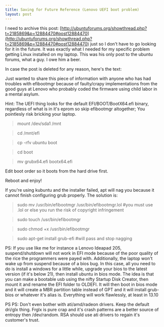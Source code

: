 ```yaml
---
title: Saving for Future Reference (Lenovo UEFI boot problem)
layout: post
---
```


I need to archive this post: [http://ubuntuforums.org/showthread.php?t=2185869&p=12884470#post12884470](http://ubuntuforums.org/showthread.php?t=2185869&p=12884470#post12884470) just so I don't have to
go looking for it in the future.  It was exactly what I needed for my specific problem getting Linux installed on my laptop.
This was his only post to the ubuntu forums, what a guy.  I owe him a beer.

In case the post is deleted for any reason, here's the text:

Just wanted to share this piece of information with anyone who has had troubles with efibootmgr because of faulty/crapy implementations from the good guys at Lenovo who probably coded the firmware using child labor in a mental asylum.

Hint: The UEFI thing looks for the default EFI/BOOT/BootX64.efi binary, regardless of what is in it's eprom so skip efibootmgr altogether; You pointlesly risk bricking your laptop.


>mount /dev/sda1 /mnt

>cd /mnt/efi

>cp -rfv ubuntu boot

>cd boot

>mv grubx64.efi bootx64.efi


Edit boot order so it boots from the hard drive first.

Reboot and enjoy!

If you're using kubuntu and the installer failed, apt will nag you because it cannot finish configuring grub properly. The solution is:

>sudo mv /usr/bin/efibootmgr /usr/bin/efibootmgr.lol #you must use .lol or else you run the risk of copyright infringement

>sudo touch /usr/bin/efibootmgr

>sudo chmod +x /usr/bin/efibootmgr

>sudo apt-get install grub-efi #will pass and stop nagging

PS: If you use like me for instance a Lenovo Ideapad 205, suspend/shutdown will not work in EFI mode because of the poor quality of the rice the programmers were payed with. Additionally, the laptop won't wake up from suspend because of a bios bug. In this case, all you need to do is install a windows for a little while, upgrade your bios to the latest version (if it's below 21), then install ubuntu in bios mode.
The idea is that you can make a bootable usb using the nifty Startup Disk Creator, then mount it and rename the EFI folder to OLDEFI. It will then boot in bios mode and it will create a MBR partition table instead of GPT and it will install grub-bios or whatever it's alias is. Everything will work flawlessly, at least in 13.10

PS PS: Don't even bother with ati/amd/radeon drivers. Keep the default dri/glx thing. Frglx is pure crap and it's crash patterns are a better source of entropy then /dev/random. RSA should use ati drivers to regain it's customer's trust. 
